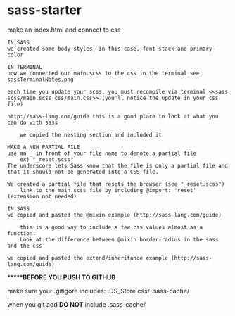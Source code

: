 # sass-starter

make an index.html and connect to css 

    IN SASS
    we created some body styles, in this case, font-stack and primary-color
    
    IN TERMINAL
    now we connected our main.scss to the css in the terminal see sassTerminalNotes.png

    each time you update your scss, you must recompile via terminal <<sass scss/main.scss css/main.css>> (you'll notice the update in your css file)

    http://sass-lang.com/guide this is a good place to look at what you can do with sass

        we copied the nesting section and included it

    MAKE A NEW PARTIAL FILE
    use an _ in front of your file name to denote a partial file 
        ex) "_reset.scss" 
    The underscore lets Sass know that the file is only a partial file and that it should not be generated into a CSS file.

    We created a partial file that resets the browser (see "_reset.scss")
        link to the main.scss file by including @import: 'reset' (extension not needed)
    
    IN SASS 
    we copied and pasted the @mixin example (http://sass-lang.com/guide)
        
        this is a good way to include a few css values almost as a function. 
        Look at the difference between @mixin border-radius in the sass and the css

    we copied and pasted the extend/inheritance example (http://sass-lang.com/guide)

*********************BEFORE YOU PUSH TO GITHUB****************
 
 make sure your .gitigore includes: 
    .DS_Store
    css/
    .sass-cache/

when you git add **DO NOT** include .sass-cache/


